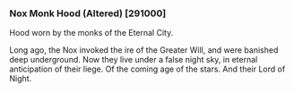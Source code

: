 ### Nox Monk Hood (Altered) [291000]

Hood worn by the monks of the Eternal City.

Long ago, the Nox invoked the ire of the Greater Will, and were banished deep underground. Now they live under a false night sky, in eternal anticipation of their liege. Of the coming age of the stars. And their Lord of Night.